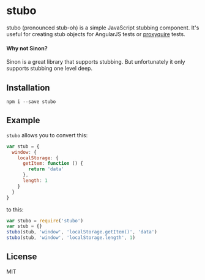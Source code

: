 stubo
=====

stubo (pronounced stub-oh) is a simple JavaScript stubbing component. It's useful for
creating stub objects for AngularJS tests or [proxyquire](https://github.com/thlorenz/proxyquire) tests.

#### Why not Sinon?

Sinon is a great library that supports stubbing. But unfortunately it only supports stubbing
one level deep.


Installation
------------

    npm i --save stubo


Example
-------

`stubo` allows you to convert this:

```js
var stub = {
  window: {
    localStorage: {
      getItem: function () {
        return 'data'
      },
      length: 1
    }
  }
}
```

to this:

```js
var stubo = require('stubo')
var stub = {}
stubo(stub, 'window', 'localStorage.getItem()', 'data')
stubo(stub, 'window', 'localStorage.length', 1)
```

License
-------

MIT

